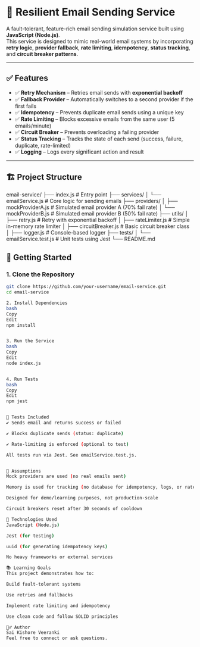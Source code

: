 # 📧 Resilient Email Sending Service

A fault-tolerant, feature-rich email sending simulation service built using **JavaScript (Node.js)**.  
This service is designed to mimic real-world email systems by incorporating **retry logic**, **provider fallback**, **rate limiting**, **idempotency**, **status tracking**, and **circuit breaker patterns**.

---

## ✅ Features

- ✅ **Retry Mechanism** – Retries email sends with **exponential backoff**
- ✅ **Fallback Provider** – Automatically switches to a second provider if the first fails
- ✅ **Idempotency** – Prevents duplicate email sends using a unique key
- ✅ **Rate Limiting** – Blocks excessive emails from the same user (5 emails/minute)
- ✅ **Circuit Breaker** – Prevents overloading a failing provider
- ✅ **Status Tracking** – Tracks the state of each send (success, failure, duplicate, rate-limited)
- ✅ **Logging** – Logs every significant action and result

---

## 🏗️ Project Structure

email-service/
├── index.js # Entry point
├── services/
│ └── emailService.js # Core logic for sending emails
├── providers/
│ ├── mockProviderA.js # Simulated email provider A (70% fail rate)
│ └── mockProviderB.js # Simulated email provider B (50% fail rate)
├── utils/
│ ├── retry.js # Retry with exponential backoff
│ ├── rateLimiter.js # Simple in-memory rate limiter
│ ├── circuitBreaker.js # Basic circuit breaker class
│ ├── logger.js # Console-based logger
├── tests/
│ └── emailService.test.js # Unit tests using Jest
└── README.md


## 🚀 Getting Started

### 1. Clone the Repository

```bash
git clone https://github.com/your-username/email-service.git
cd email-service

2. Install Dependencies
bash
Copy
Edit
npm install


3. Run the Service
bash
Copy
Edit
node index.js


4. Run Tests
bash
Copy
Edit
npm jest


🧪 Tests Included
✔️ Sends email and returns success or failed

✔️ Blocks duplicate sends (status: duplicate)

✔️ Rate-limiting is enforced (optional to test)

All tests run via Jest. See emailService.test.js.


📌 Assumptions
Mock providers are used (no real emails sent)

Memory is used for tracking (no database for idempotency, logs, or rate limits)

Designed for demo/learning purposes, not production-scale

Circuit breakers reset after 30 seconds of cooldown

🔧 Technologies Used
JavaScript (Node.js)

Jest (for testing)

uuid (for generating idempotency keys)

No heavy frameworks or external services

📚 Learning Goals
This project demonstrates how to:

Build fault-tolerant systems

Use retries and fallbacks

Implement rate limiting and idempotency

Use clean code and follow SOLID principles

🙋‍♂️ Author
Sai Kishore Veeranki
Feel free to connect or ask questions.